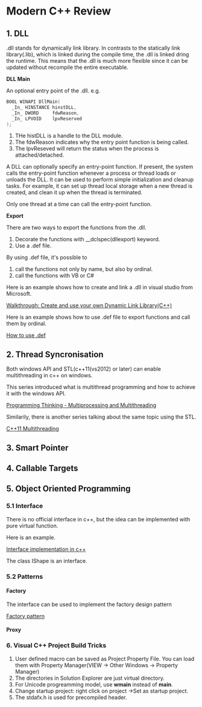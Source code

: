 # Modern C++ Review

## 1. DLL
.dll stands for dynamically link library. In contrasts to the statically link library(.lib), which is linked during the compile time, the .dll is linked dring the runtime. This means that the .dll is much more flexible since it can be updated without recompile the entire executable. 

**DLL Main**

An optional entry point of the .dll. e.g.

```cpp
BOOL WINAPI DllMain(
  _In_ HINSTANCE hinstDLL,
  _In_ DWORD     fdwReason,
  _In_ LPVOID    lpvReserved
);
```

1. THe histDLL is a handle to the DLL module.
2. The fdwReason indicates why the entry point function is being called.
3. The lpvReseved will return the status when the process is attached/detached.

A DLL can optionally specify an entry-point function. If present, the system calls the entry-point function whenever a process or thread loads or unloads the DLL. It can be used to perform simple initialization and cleanup tasks. For example, it can set up thread local storage when a new thread is created, and clean it up when the thread is terminated.

Only one thread at a time can call the entry-point function.

**Export**

There are two ways to export the functions from the .dll.
1. Decorate the functions with __dclspec(dllexport) keyword.
2. Use a .def file.

By using .def file, it's possible to 
1. call the functions not only by name, but also by ordinal.
2. call the functions with VB or C# 

Here is an example shows how to create and link a .dll in visual studio from Microsoft.

[Walkthrough: Create and use your own Dynamic Link Library(C++)](https://docs.microsoft.com/en-us/cpp/build/walkthrough-creating-and-using-a-dynamic-link-library-cpp?view=vs-2017)

Here is an example shows how to use .def file to export functions and call them by ordinal.

[How to use .def](https://blog.csdn.net/ithzhang/article/details/8208153)

## 2. Thread Syncronisation
Both  windows API and STL(c++11(vs2012) or later) can enable multithreading in c++ on windows.

This series introduced what is multithread programming and how to achieve it with the windows API.

[Programming Thinking - Multiprocessing and Multithreading](https://blog.csdn.net/luoweifu/article/details/46595285)

Similarily, there is another series talking about the same topic using the STL.

[C++11 Multithreading](https://thispointer.com/c-11-multithreading-part-1-three-different-ways-to-create-threads/)

## 3. Smart Pointer

## 4. Callable Targets

## 5. Object Oriented Programming

### 5.1 Interface
There is no official interface in c++, but the idea can be implemented with pure virtual function.

Here is an example.

[Interface implementation in c++](https://scriptjerks.blogspot.com/2012/06/c.html)

The class IShape is an interface.

### 5.2 Patterns

#### Factory

The interface can be used to implement the factory design pattern

[Factory pattern](https://skyyen999.gitbooks.io/-study-design-pattern-in-java/content/factory.html)

#### Proxy

### 6. Visual C++ Project Build Tricks

1. User defined macro can be saved as Project Property File. You can load them with Property Manager(VIEW -> Other Windows -> Property Manager)
2. The directories in Solution Explorer are just virtual directory.
3. For Unicode progreamming model, use **wmain** instead of **main**.
4. Change startup project: right click on project ->Set as startup project.
5. The stdafx.h is used for precompiled header.






